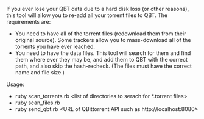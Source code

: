 If you ever lose your QBT data due to a hard disk loss (or other reasons), this tool will allow you to re-add all your torrent files to QBT.  The requirements are:
* You need to have all of the torrent files (redownload them from their original source).  Some trackers allow you to mass-download all of the torrents you have ever leached.
* You need to have the data files.  This tool will search for them and find them where ever they may be, and add them to QBT with the correct path, and also skip the hash-recheck.  (The files must have the correct name and file size.)

Usage:
* ruby scan_torrents.rb <list of directories to serach for *.torrent files>
* ruby scan_files.rb <list of directories to serach for data files>
* ruby send_qbt.rb <URL of QBittorrent API such as http://localhost:8080> <username> <password>

